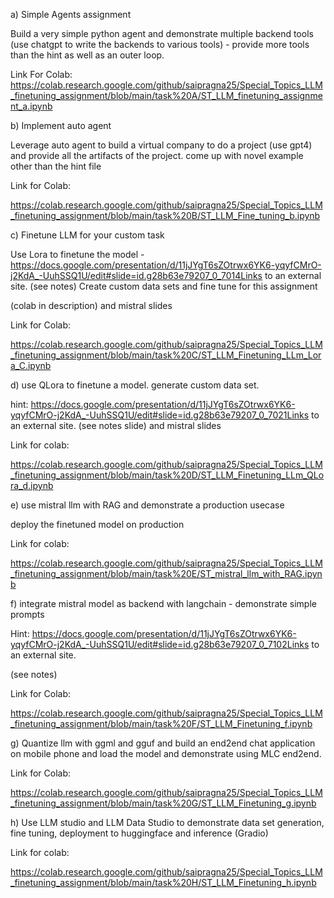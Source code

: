 a) Simple Agents assignment

Build a very simple python agent and demonstrate multiple backend tools (use chatgpt to write the backends to various tools) - provide more tools than the hint as well as an outer loop.

Link For Colab:
https://colab.research.google.com/github/saipragna25/Special_Topics_LLM_finetuning_assignment/blob/main/task%20A/ST_LLM_finetuning_assignment_a.ipynb


b) Implement auto agent

Leverage auto agent to build a virtual company to do a project (use gpt4) and provide all the artifacts of the project. come up with novel example other than the hint file 

Link for Colab:

https://colab.research.google.com/github/saipragna25/Special_Topics_LLM_finetuning_assignment/blob/main/task%20B/ST_LLM_Fine_tuning_b.ipynb


c) Finetune LLM for your custom task

Use Lora to finetune the model - https://docs.google.com/presentation/d/11jJYgT6sZOtrwx6YK6-yqyfCMrO-j2KdA_-UuhSSQ1U/edit#slide=id.g28b63e79207_0_7014Links to an external site.   (see notes)
Create custom data sets and fine tune for this assignment 

(colab in description)  and mistral slides

Link for Colab:

https://colab.research.google.com/github/saipragna25/Special_Topics_LLM_finetuning_assignment/blob/main/task%20C/ST_LLM_Finetuning_LLm_Lora_C.ipynb


 

d) use QLora to finetune a model. generate custom data set. 

hint: https://docs.google.com/presentation/d/11jJYgT6sZOtrwx6YK6-yqyfCMrO-j2KdA_-UuhSSQ1U/edit#slide=id.g28b63e79207_0_7021Links to an external site. (see notes slide) and mistral slides 

 Link for colab:

 https://colab.research.google.com/github/saipragna25/Special_Topics_LLM_finetuning_assignment/blob/main/task%20D/ST_LLM_Finetuning_LLm_QLora_d.ipynb
 

e) use mistral llm with RAG and demonstrate a production usecase

deploy the finetuned model on production

Link for colab:

https://colab.research.google.com/github/saipragna25/Special_Topics_LLM_finetuning_assignment/blob/main/task%20E/ST_mistral_llm_with_RAG.ipynb

 

f) integrate mistral model as backend with langchain - demonstrate simple prompts

 

Hint: https://docs.google.com/presentation/d/11jJYgT6sZOtrwx6YK6-yqyfCMrO-j2KdA_-UuhSSQ1U/edit#slide=id.g28b63e79207_0_7102Links to an external site.

(see notes)


Link for Colab:

https://colab.research.google.com/github/saipragna25/Special_Topics_LLM_finetuning_assignment/blob/main/task%20F/ST_LLM_Finetuning_f.ipynb

 

g) Quantize llm with ggml and gguf and build an end2end chat application on mobile phone and load the model and demonstrate using MLC end2end.

Link for Colab:

https://colab.research.google.com/github/saipragna25/Special_Topics_LLM_finetuning_assignment/blob/main/task%20G/ST_LLM_Finetuning_g.ipynb

 

h) Use LLM studio and LLM Data Studio to demonstrate data set generation, fine tuning, deployment to huggingface and inference (Gradio)


Link for colab:

https://colab.research.google.com/github/saipragna25/Special_Topics_LLM_finetuning_assignment/blob/main/task%20H/ST_LLM_Finetuning_h.ipynb
